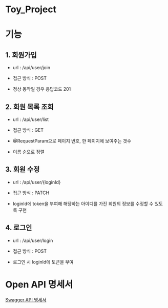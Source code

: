 # Toy_Project

# 기능

## 1. 회원가입

   - url : /api/user/join

   - 접근 방식 : POST

   - 정상 동작일 경우 응답코드 201

## 2. 회원 목록 조회

   - url : /api/user/list

   - 접근 방식 : GET

   - @RequestParam으로 페이지 번호, 한 페이지에 보여주는 갯수

   - 이름 순으로 정렬

## 3. 회원 수정

   - url : /api/user/{loginId}

   - 접근 방식 : PATCH

   - loginId에 token을 부여해 해당하는 아이디를 가진 회원의 정보를 수정할 수 있도록 구현

## 4. 로그인

   - url : /api/user/login

   - 접근 방식 : POST

   - 로그인 시 loginId에 토큰을 부여

# Open API 명세서

[Swagger API 명세서](http://localhost:8080/swagger-ui/index.html)

